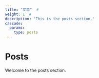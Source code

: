 ```yaml
---
title: "文章"  # 
weight: 1  #
description: "This is the posts section."
cascade:
  params:
    type: posts
---
```


# Posts
Welcome to the posts section.
